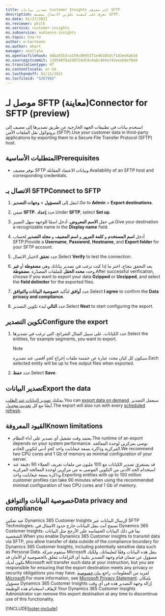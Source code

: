 ```yaml
---
title: تصدير بيانات Customer Insights إلى مضيفي SFTP
description: تعرف على كيفية تكوين الاتصال بمضيف SFTP.
ms.date: 01/27/2021
ms.reviewer: philk
ms.service: customer-insights
ms.subservice: audience-insights
ms.topic: how-to
author: m-hartmann
ms.author: mhart
manager: shellyha
ms.openlocfilehash: ddba55b3ca159c0095371e46385dcf1d3ed4a63d
ms.sourcegitcommit: 139548f8a2d0f24d54c4a6c404a743eeeb8ef8e0
ms.translationtype: HT
ms.contentlocale: ar-SA
ms.lasthandoff: 02/15/2021
ms.locfileid: "5267982"
---
```

# <a name="connector-for-sftp-preview"></a><span data-ttu-id="e0480-103">موصل لـ SFTP (معاينة)</span><span class="sxs-lookup"><span data-stu-id="e0480-103">Connector for SFTP (preview)</span></span>

<span data-ttu-id="e0480-104">استخدم بيانات في تطبيقات الجهة الخارجية عن طريق تصديرها إلى مضيف إلى بروتوكول نقل الملفات الآمن (SFTP)‬.</span><span class="sxs-lookup"><span data-stu-id="e0480-104">Use your customer data in third-party applications by exporting them to a Secure File Transfer Protocol (SFTP) host.</span></span>

## <a name="prerequisites"></a><span data-ttu-id="e0480-105">المتطلبات الأساسية</span><span class="sxs-lookup"><span data-stu-id="e0480-105">Prerequisites</span></span>

- <span data-ttu-id="e0480-106">توفر مضيف SFTP وبيانات الاعتماد المقابلة.</span><span class="sxs-lookup"><span data-stu-id="e0480-106">Availability of an SFTP host and corresponding credentials.</span></span>

## <a name="connect-to-sftp"></a><span data-ttu-id="e0480-107">الاتصال بـ SFTP</span><span class="sxs-lookup"><span data-stu-id="e0480-107">Connect to SFTP</span></span>

1. <span data-ttu-id="e0480-108">انتقل إلى **المسؤول** > **وجهات التصدير**.</span><span class="sxs-lookup"><span data-stu-id="e0480-108">Go to **Admin** > **Export destinations**.</span></span>

1. <span data-ttu-id="e0480-109">ضمن **SFTP**، حدد **إعداد**.</span><span class="sxs-lookup"><span data-stu-id="e0480-109">Under **SFTP**, select **Set up**.</span></span>

1. <span data-ttu-id="e0480-110">في حقل **الاسم المعروض**، أدخل اسمًا للوجهة سهل التمييز.</span><span class="sxs-lookup"><span data-stu-id="e0480-110">Give your destination a recognizable name in the **Display name** field.</span></span>

1. <span data-ttu-id="e0480-111">أدخل **اسم المستخدم** و **كلمة المرور** و **اسم المضيف** و **مجلد التصدير** لحساب SFTP.</span><span class="sxs-lookup"><span data-stu-id="e0480-111">Provide a **Username**, **Password**, **Hostname**, and **Export folder** for your SFTP account.</span></span>

1. <span data-ttu-id="e0480-112">حدد **تحقق** لاختبار الاتصال.</span><span class="sxs-lookup"><span data-stu-id="e0480-112">Select **Verify** to test the connection.</span></span>

1. <span data-ttu-id="e0480-113">بعد التحقق بنجاح، اختر ما إذا كنت ترغب في تصدير بياناتك وهي **مضغوطة** أو **غير مضغوطة‏‎**، وحدد **محدد الحقل** للملفات المصدّرة.</span><span class="sxs-lookup"><span data-stu-id="e0480-113">After successful verification, choose if you want to export your data **Gzipped** or **Unzipped**, and select the **field delimiter** for the exported files.</span></span>

1. <span data-ttu-id="e0480-114">حدد **أوافق** لتأكيد **خصوصية البيانات والتوافق‬**.</span><span class="sxs-lookup"><span data-stu-id="e0480-114">Select **I agree** to confirm the **Data privacy and compliance**.</span></span>

1. <span data-ttu-id="e0480-115">حدد **التالي** لبدء تكوين التصدير.</span><span class="sxs-lookup"><span data-stu-id="e0480-115">Select **Next** to start configuring the export.</span></span>

## <a name="configure-the-export"></a><span data-ttu-id="e0480-116">تكوين التصدير</span><span class="sxs-lookup"><span data-stu-id="e0480-116">Configure the export</span></span>

1. <span data-ttu-id="e0480-117">حدد الكيانات، على سبيل المثال الشرائح، التي ترغب في تصديرها.</span><span class="sxs-lookup"><span data-stu-id="e0480-117">Select the entities, for example segments, you want to export.</span></span>

   > [!NOTE]
   > <span data-ttu-id="e0480-118">سيكون كل كيان محدد عبارة عن خمسة ملفات إخراج كحدٍ أقصى عند تصديره.</span><span class="sxs-lookup"><span data-stu-id="e0480-118">Each selected entity will be up to five output files when exported.</span></span> 

1. <span data-ttu-id="e0480-119">حدد **حفظ**.</span><span class="sxs-lookup"><span data-stu-id="e0480-119">Select **Save**.</span></span>

## <a name="export-the-data"></a><span data-ttu-id="e0480-120">تصدير البيانات</span><span class="sxs-lookup"><span data-stu-id="e0480-120">Export the data</span></span>

<span data-ttu-id="e0480-121">يمكنك [تصدير البيانات عند الطلب](export-destinations.md).</span><span class="sxs-lookup"><span data-stu-id="e0480-121">You can [export data on demand](export-destinations.md).</span></span> <span data-ttu-id="e0480-122">سيعمل التصدير أيضًا مع كل [تحديث مجدول](system.md#schedule-tab).</span><span class="sxs-lookup"><span data-stu-id="e0480-122">The export will also run with every [scheduled refresh](system.md#schedule-tab).</span></span>

## <a name="known-limitations"></a><span data-ttu-id="e0480-123">القيود المعروفة</span><span class="sxs-lookup"><span data-stu-id="e0480-123">Known limitations</span></span>

- <span data-ttu-id="e0480-124">يعتمد وقت تشغيل أي تصدير على أداء النظام.</span><span class="sxs-lookup"><span data-stu-id="e0480-124">The runtime of an export depends on your system performance.</span></span> <span data-ttu-id="e0480-125">نوصي بمركزين لوحدة المعالجة المركزية وذاكرة بسعة غيغابايت واحد كحدٍ أدنى لتكوين الخادم.</span><span class="sxs-lookup"><span data-stu-id="e0480-125">We recommend two CPU cores and 1 Gb of memory as minimal configuration of your server.</span></span> 
- <span data-ttu-id="e0480-126">قد يستغرق تصدير الكيانات مع 100 مليون من ملفات تعريف العملاء 90 دقيقة عند استخدام الحد الأدنى من التكوين الموصى به من مركزين لوحدة المعالجة المركزية وذاكرة بسعة غيغابايت واحد.</span><span class="sxs-lookup"><span data-stu-id="e0480-126">Exporting entities with up to 100 million customer profiles can take 90 minutes when using the recommended minimal configuration of two CPU cores and 1 Gb of memory.</span></span> 

## <a name="data-privacy-and-compliance"></a><span data-ttu-id="e0480-127">خصوصية البيانات والتوافق</span><span class="sxs-lookup"><span data-stu-id="e0480-127">Data privacy and compliance</span></span>

<span data-ttu-id="e0480-128">عند تمكين Dynamics 365 Customer Insights لإرسال البيانات عبر SFTP Technologies، تسمح أنت بنقل البيانات خارج حدود الامتثال في Dynamics 365 Customer Insights، بما في ذلك البيانات الحساسة على الأرجح مثل البيانات الشخصية.</span><span class="sxs-lookup"><span data-stu-id="e0480-128">When you enable Dynamics 365 Customer Insights to transmit data via SFTP, you allow transfer of data outside of the compliance boundary for Dynamics 365 Customer Insights, including potentially sensitive data such as Personal Data.</span></span> <span data-ttu-id="e0480-129">ستقوم شركة Microsoft بنقل هذه البيانات وفقًا لتعليماتك، ولكنك مسؤول عن ضمان قيام وجهة التصدير بتلبية أي التزامات تتعلق بالخصوصية أو الأمان قد تكون لديك.</span><span class="sxs-lookup"><span data-stu-id="e0480-129">Microsoft will transfer such data at your instruction, but you are responsible for ensuring that the export destination meets any privacy or security obligations you may have.</span></span> <span data-ttu-id="e0480-130">لمزيد من المعلومات، راجع [بيان خصوصية Microsoft](https://go.microsoft.com/fwlink/?linkid=396732).</span><span class="sxs-lookup"><span data-stu-id="e0480-130">For more information, see [Microsoft Privacy Statement](https://go.microsoft.com/fwlink/?linkid=396732).</span></span>
<span data-ttu-id="e0480-131">بإمكان مسؤول Dynamics 365 Customer Insights إزالة وجهة التصدير هذه في أي وقت لإيقاف استخدام هذه الوظيفة.</span><span class="sxs-lookup"><span data-stu-id="e0480-131">Your Dynamics 365 Customer Insights Administrator can remove this export destination at any time to discontinue use of this functionality.</span></span>


[!INCLUDE[footer-include](../includes/footer-banner.md)]